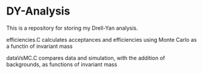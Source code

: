 # DY-Analysis

This is a repository for storing my Drell-Yan analysis.

efficiencies.C calculates acceptances and efficiencies using Monte Carlo as a functin of invariant mass

dataVsMC.C compares data and simulation, with the addition of backgrounds, as functions of invariant mass